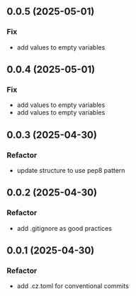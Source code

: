 ## 0.0.5 (2025-05-01)

### Fix

- add values to empty variables

## 0.0.4 (2025-05-01)

### Fix

- add values to empty variables
- add values to empty variables

## 0.0.3 (2025-04-30)

### Refactor

- update structure to use pep8 pattern

## 0.0.2 (2025-04-30)

### Refactor

- add .gitignore as good practices

## 0.0.1 (2025-04-30)

### Refactor

- add .cz.toml for conventional commits
